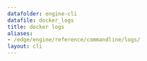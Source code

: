 ```yaml
---
datafolder: engine-cli
datafile: docker_logs
title: docker logs
aliases:
- /edge/engine/reference/commandline/logs/
layout: cli
---
```


<!--
This page is automatically generated from Docker's source code. If you want to
suggest a change to the text that appears here, open a ticket or pull request
in the source repository on GitHub:

https://github.com/docker/cli
-->